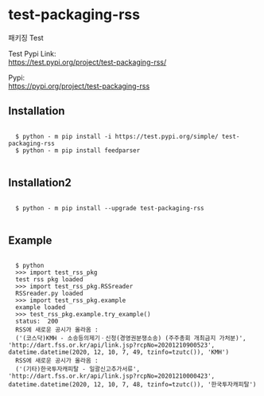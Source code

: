 # test-packaging-rss

패키징 Test  

Test Pypi Link:  
https://test.pypi.org/project/test-packaging-rss/  

Pypi:  
https://pypi.org/project/test-packaging-rss  
  
  
## Installation
<pre>
<code>
  $ python - m pip install -i https://test.pypi.org/simple/ test-packaging-rss
  $ python - m pip install feedparser
</code>
</pre>
  
  
## Installation2 
<pre>
<code>
  $ python - m pip install --upgrade test-packaging-rss
</code>
</pre>

## Example

<pre>
<code>
  $ python
  >>> import test_rss_pkg  
  test rss pkg loaded  
  >>> import test_rss_pkg.RSSreader  
  RSSreader.py loaded  
  >>> import test_rss_pkg.example
  example loaded
  >>> test_rss_pkg.example.try_example()
  status:  200
  RSS에 새로운 공시가 올라옴 : 
  ('(코스닥)KMH - 소송등의제기ㆍ신청(경영권분쟁소송) (주주총회 개최금지 가처분)', 'http://dart.fss.or.kr/api/link.jsp?rcpNo=20201210900523', datetime.datetime(2020, 12, 10, 7, 49, tzinfo=tzutc()), 'KMH')
  RSS에 새로운 공시가 올라옴 : 
  ('(기타)한국투자캐피탈 - 일괄신고추가서류', 'http://dart.fss.or.kr/api/link.jsp?rcpNo=20201210000423', datetime.datetime(2020, 12, 10, 7, 48, tzinfo=tzutc()), '한국투자캐피탈')
</code>
</pre>

